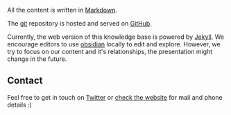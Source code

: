 All the content is written in [Markdown](https://www.markdownguide.org/).

The [git](Git%20and%20Github.md) repository is hosted and served on [GitHub](https://github.com/burglabs/xlab-docs).

Currently, the web version of this knowledge base is powered by [Jekyll](https://jekyllrb.com/). We encourage editors to use [obsidian](https://obsidian.md/) locally to edit and explore. However, we try to focus on our content and it's relationships, the presentation might change in the future.

## Contact
Feel free to get in touch on [Twitter](https://twitter.com/burg_xlab) or [check the website](https://www.burg-halle.de/hochschule/einrichtungen/burglabs/xlab/) for mail and phone details :)